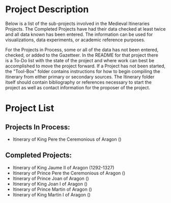 # Project Description

Below is a list of the sub-projects involved in the Medieval Itineraries
Projects.  The Completed Projects have had their data checked at least twice
and all data known has been entered.  The information can be used for 
visualizations, data experiments, or academic reference purposes.

For the Projects in Process, some or all of the data has not been entered, 
checked, or added to the Gazetteer.  In the README for that project there  
is a To-Do list with the state of the project and where work can best be
accomplished to move the project forward.  If a Project has not been started,
the "Tool-Box" folder contains instructions for how to begin compiling the 
itinerary from either primary or secondary sources.  The Itinerary folder
itself should contain bibliography or references necessary to start the 
project as well as contact information for the proposer of the project.

# Project List
## Projects In Process:
* Itinerary of King Pere the Ceremonious of Aragon ()


## Completed Projects:
* Itinerary of King Jaume II of Aragon (1292-1327)
* Itinerary of Prince Pere the Ceremonious of Aragon ()
* Itinerary of Prince Joan of Aragon ()
* Itinerary of King Joan I of Aragon ()
* Itinerary of Prince Martin of Aragon ()
* Itinerary of King Martin I of Aragon ()

